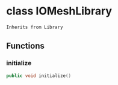 # class IOMeshLibrary


```cpp
Inherits from Library
```



## Functions

### initialize

```cpp
public void initialize()
```




